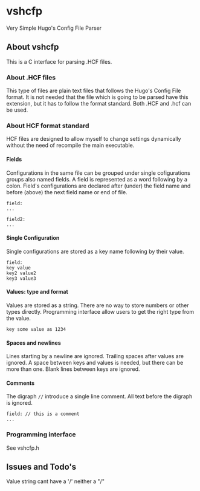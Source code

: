 # vshcfp

Very Simple Hugo's Config File Parser

## About vshcfp

This is a C interface for parsing .HCF files.

### About .HCF files

This type of files are plain text files that follows the  Hugo's Config File format. It is not needed that the file which is going to be parsed have this extension, but it has to follow the format standard. Both .HCF and .hcf can be used.

### About HCF format standard

HCF files are designed to allow myself to change settings dynamically without the need of recompile the main executable.

#### Fields

Configurations in the same file can be grouped under single cofigurations groups also named fields. A field is represented as a word following by a colon. Field's configurations are declared after (under) the field name and before (above) the next field name or end of file.

```hcf
field:
...

field2:
...
```

#### Single Configuration

Single configurations are stored as a key name following by their value.

```hcf
field:
key value
key2 value2
key3 value3
```

#### Values: type and format

Values are stored as a string. There are no way to store numbers or other types directly. Programming interface allow users to get the right type from the value.

```hcf
key some value as 1234
```

#### Spaces and newlines

Lines starting by a newline are ignored. Trailing spaces after values are ignored. A space between keys and values is needed, but there can be more than one. Blank lines between keys are ignored.

#### Comments

The digraph `//` introduce a single line comment. All text before the digraph is ignored.

```hcf
field: // this is a comment
...
```

### Programming interface

See vshcfp.h

## Issues and Todo's

Value string cant have a '/' neither a "\/"
